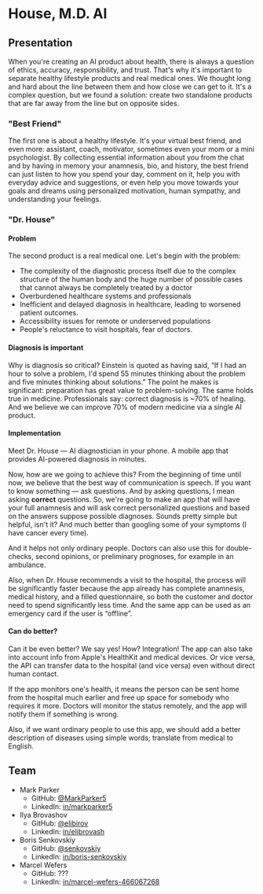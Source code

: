 # House, M.D. AI

## Presentation

When you're creating an AI product about health, there is always a question of ethics, accuracy, responsibility, and trust. That's why it's important to separate healthy lifestyle products and real medical ones. We thought long and hard about the line between them and how close we can get to it. It's a complex question, but we found a solution: create two standalone products that are far away from the line but on opposite sides.

### "Best Friend"

The first one is about a healthy lifestyle. It's your virtual best friend, and even more: assistant, coach, motivator, sometimes even your mom or a mini psychologist. By collecting essential information about you from the chat and by having in memory your anamnesis, bio, and history, the best friend can just listen to how you spend your day, comment on it, help you with everyday advice and suggestions, or even help you move towards your goals and dreams using personalized motivation, human sympathy, and understanding your feelings.

### "Dr. House"

#### Problem

The second product is a real medical one. Let's begin with the problem:

- The complexity of the diagnostic process itself due to the complex structure of the human body and the huge number of possible cases that cannot always be completely treated by a doctor
- Overburdened healthcare systems and professionals
- Inefficient and delayed diagnosis in healthcare, leading to worsened patient outcomes.
- Accessibility issues for remote or underserved populations
- People's reluctance to visit hospitals, fear of doctors.

#### Diagnosis is important

Why is diagnosis so critical? Einstein is quoted as having said, “If I had an hour to solve a problem, I'd spend 55 minutes thinking about the problem and five minutes thinking about solutions.” The point he makes is significant: preparation has great value to problem-solving. The same holds true in medicine. Professionals say: correct diagnosis is ~70% of healing. And we believe we can improve 70% of modern medicine via a single AI product.

#### Implementation

Meet Dr. House — AI diagnostician in your phone. A mobile app that provides AI-powered diagnosis in minutes.

Now, how are we going to achieve this? From the beginning of time until now, we believe that the best way of communication is speech. If you want to know something — ask questions. And by asking questions, I mean asking **correct** questions. So, we're going to make an app that will have your full anamnesis and will ask correct personalized questions and based on the answers suppose possible diagnoses. Sounds pretty simple but helpful, isn't it? And much better than googling some of your symptoms (I have cancer every time).

And it helps not only ordinary people. Doctors can also use this for double-checks, second opinions, or preliminary prognoses, for example in an ambulance.

Also, when Dr. House recommends a visit to the hospital, the process will be significantly faster because the app already has complete anamnesis, medical history, and a filled questionnaire, so both the customer and doctor need to spend significantly less time. And the same app can be used as an emergency card if the user is “offline”.

#### Can do better?

Can it be even better? We say yes! How? Integration! The app can also take into account info from Apple's HealthKit and medical devices. Or vice versa, the API can transfer data to the hospital (and vice versa) even without direct human contact.

If the app monitors one's health, it means the person can be sent home from the hospital much earlier and free up space for somebody who requires it more. Doctors will monitor the status remotely, and the app will notify them if something is wrong.

Also, if we want ordinary people to use this app, we should add a better description of diseases using simple words; translate from medical to English.

## Team

- Mark Parker
	- GitHub: [@MarkParker5](https://github.com/MarkParker5)
	- LinkedIn: [in/markparker5](https://www.linkedin.com/in/markparker5)
- Ilya Brovashov
	- GitHub: [@elibirov](https://github.com/elibirov)
	- LinkedIn: [in/elibrovash](https://www.linkedin.com/in/elibrovash)
- Boris Senkovskiy
	- GitHub: [@senkovskiy](https://github.com/senkovskiy)
	- LinkedIn: [in/boris-senkovskiy](https://www.linkedin.com/in/boris-senkovskiy)
- Marcel Wefers
	- GitHub: ???
	- LinkedIn: [in/marcel-wefers-466067268](https://www.linkedin.com/in/marcel-wefers-466067268)
